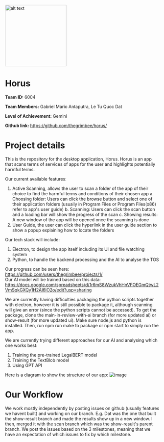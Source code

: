 <img src="https://github.com/thegrimbee/horus/assets/54467946/7afc167c-70e9-476b-b91e-0ba8fa57a570" alt="alt text" width="200"/><br/>
# Horus <br/>

**Team ID:** 6004

**Team Members:** Gabriel Mario Antaputra, Le Tu Quoc Dat

**Level of Achievement:** Gemini 

**Github link:** https://github.com/thegrimbee/horus/
<br/>

# Project details

This is the repository for the desktop application, Horus. Horus is an app that scans terms of services of apps for the user and highlights potentially harmful terms.

Our current available features:
1. Active Scanning, allows the user to scan a folder of the app of their choice to find the harmful terms and conditions of their chosen app
a. Choosing folder: Users can click the browse button and select one of their application folders (usually in Program Files or Program Files(x86) refer to app's user guide)
b. Scanning: Users can click the scan button and a loading bar will show the progress of the scan
c. Showing results: A new window of the app will be opened once the scanning is done
2. User Guide, the user can click the hyperlink in the user guide section to show a popup explaining how to locate the folders

Our tech stack will include:
1. Electron, to design the app itself including its UI and file watching system
2. Python, to handle the backend processing and the AI to analyse the TOS

Our progress can be seen here: https://github.com/users/thegrimbee/projects/1/<br/>
Our AI model will be trained based on this data: https://docs.google.com/spreadsheets/d/1r6mS8WzukVhHnVFOEGmQtwL2VmSqkGXQy1H2Al6IO2o/edit?usp=sharing

We are currently having difficulties packaging the python scripts together with electron, however it is still possible to package it, although scanning will give an error (since the python scripts cannot be accessed). To get the package, clone the main-in-review-with-ai branch (for more updated ai) or show-result (for more updated ui). Make sure node.js and python is installed. Then, run npm run make to package or npm start to simply run the app.

We are currently trying different approaches for our AI and analysing which one works best:
1. Training the pre-trained LegalBERT model
2. Training the TextBlob model
3. Using GPT API

Here is a diagram to show the structure of our app:
![image](https://github.com/thegrimbee/horus/assets/54467946/0810e789-3cfa-45d9-bfbf-f6e09fa2c926)

# Our Workflow
We work mostly independently by posting issues on github (usually features we havent built) and working on our branch. E.g. Dat was the one that built the show-result branch and made the results show up in a new window. I then, merged it with the scan branch which was the show-result's parent branch. We post the issues based on the 3 milestones, meaning that we have an expectation of which issues to fix by which milestone.




